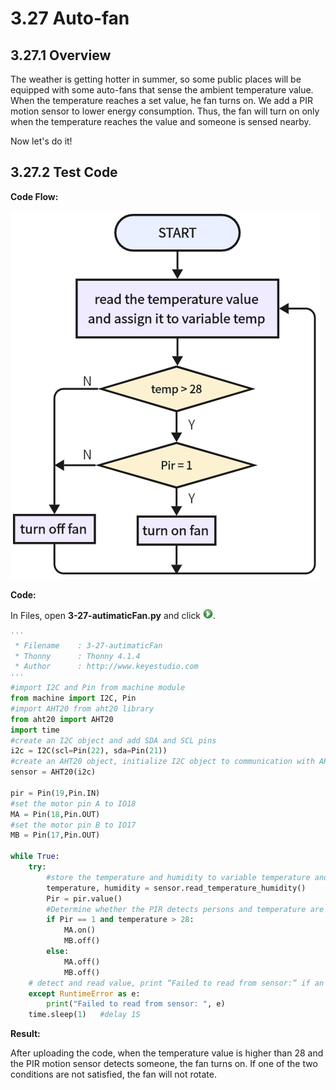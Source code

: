 # 3.27 Auto-fan

## 3.27.1 Overview

The weather is getting hotter in summer, so some public places will be equipped with some auto-fans that sense the ambient temperature value. When the temperature reaches a set value, he fan turns on. We add a PIR motion sensor to lower energy consumption. Thus, the fan will turn on only when the temperature reaches the value and someone is sensed nearby. 

Now let's do it!

## 3.27.2 Test Code

**Code Flow:**

![6-27-2-1](./media/6-27-2-1.png)

**Code:**

In Files, open **3-27-autimaticFan.py** and click ![](media/run.jpg).

```python
'''
 * Filename    : 3-27-autimaticFan
 * Thonny      : Thonny 4.1.4
 * Author      : http://www.keyestudio.com
'''
#import I2C and Pin from machine module
from machine import I2C, Pin
#import AHT20 from aht20 library
from aht20 import AHT20
import time
#create an I2C object and add SDA and SCL pins
i2c = I2C(scl=Pin(22), sda=Pin(21))
#create an AHT20 object, initialize I2C object to communication with AHT20 sensor via I2C bus
sensor = AHT20(i2c)

pir = Pin(19,Pin.IN)
#set the motor pin A to IO18
MA = Pin(18,Pin.OUT)
#set the motor pin B to IO17
MB = Pin(17,Pin.OUT)

while True:	
    try:
        #store the temperature and humidity to variable temperature and humidity
        temperature, humidity = sensor.read_temperature_humidity()
        Pir = pir.value()
        #Determine whether the PIR detects persons and temperature are greater than 28 degrees. If yes, the motor rotates; if not, the motor will not rotate
        if Pir == 1 and temperature > 28:
            MA.on()
            MB.off()
        else:
            MA.off()
            MB.off()
    # detect and read value, print “Failed to read from sensor:” if an error occurs
    except RuntimeError as e:
        print("Failed to read from sensor: ", e)
    time.sleep(1)	#delay 1S

```

 **Result:**

After uploading the code, when the temperature value is higher than 28 and the PIR motion sensor detects someone, the fan turns on. If one of the two conditions are not satisfied, the fan will not rotate.

